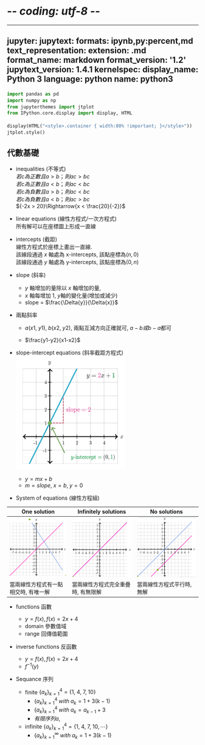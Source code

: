 # -*- coding: utf-8 -*-
---
jupyter:
  jupytext:
    formats: ipynb,py:percent,md
    text_representation:
      extension: .md
      format_name: markdown
      format_version: '1.2'
      jupytext_version: 1.4.1
  kernelspec:
    display_name: Python 3
    language: python
    name: python3
---

```python
import pandas as pd
import numpy as np
from jupyterthemes import jtplot
from IPython.core.display import display, HTML

display(HTML("<style>.container { width:80% !important; }</style>"))
jtplot.style()
```

## 代數基礎

<!-- #region -->
* inequalities (不等式)  
${若c為 正數 且 a > b；則 ac > bc}$   
${若c為 正數 且 a < b；則 ac < bc}$     
${若c為 負數 且 a > b；則 ac < bc}$     
${若c為 負數 且 a < b；則 ac > bc}$    
${-2x > 20}\Rightarrow{x < \frac{20}{-2}}$    
* linear equations (線性方程式/一次方程式)  
所有解可以在座標圖上形成一直線  



* intercepts (截距)  
線性方程式於座標上畫出一直線.  
該線段通過 ${x}$  軸處為 x-intercepts, 該點座標為${(n, 0)}$   
該線段通過 ${y}$  軸處為 y-intercepts, 該點座標為${(0, n)}$    

* slope (斜率)   
  * ${y}$ 軸增加的量除以 ${x}$ 軸增加的量,  
  * ${x}$ 軸每增加 1, ${y}$軸的變化量(增加或減少)
  * slope = $\frac{\Delta{y}}{\Delta{x}}$ 
* 兩點斜率
  * ${a(x1,\;y1),\;b(x2,\;y2)}$,  兩點互減方向正確就可, ${a-b} 或 {b-a}$都可
  
  * $\frac{y1-y2}{x1-x2}$
* slope-intercept equations (斜率截距方程式) 
![](../../source/algebra_basics_01.png)
  * ${y = mx + b}$ 
  * ${m = slope,\;x = b ,\;y = 0}$

* System of equations (線性方程組)




 One solution | Infinitely solutions | No solutions
--- | --- | ---
![](../../source/algebra_basics_02_1.png)|![](../../source/algebra_basics_02_2.png)|![](../../source/algebra_basics_02_3.png)
當兩線性方程式有一點相交時, 有唯一解 | 當兩線性方程式完全重疊時, 有無限解 | 當兩線性方程式平行時, 無解
  

* functions 函數
  * $y = f(x), f(x) = 2x + 4$ 
  * domain 參數值域
  * range 回傳值範圍
* inverse functions 反函數
  * $y = f(x), f(x) = 2x + 4$ 
  * $f^{-1}(y)$

* Sequance 序列  
  * finite  ${\{a_k\}}_{k=1}^4 = \{1,\;4,\;7,\;10\}$  
    *  ${\{a_k\}}_{k=1}^4\; with\; a_k = 1+3(k-1)$  
    *  ${\{a_k\}}_{k=1}^4\; with\; a_k = a_{k-1} + 3$ 
    * ${有限序列 a,\;}$
  * infinite  ${\{a_k\}}_{k=1}^4 = \{1,\;4,\;7,\;10,\cdots\}$  
    *  ${\{a_k\}}_{k=1}^\infty\;  with\; a_k = 1+3(k-1)$    
<!-- #endregion -->
